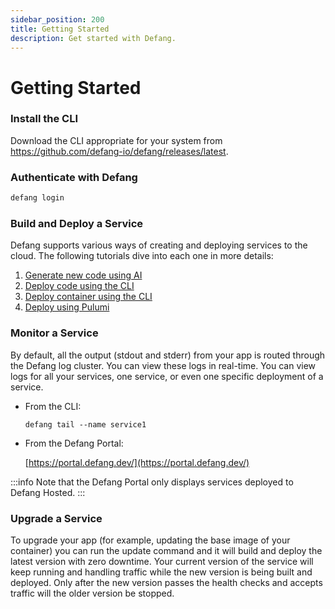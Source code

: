 ```yaml
---
sidebar_position: 200
title: Getting Started
description: Get started with Defang.
---
```



# Getting Started


### **Install the CLI**

Download the CLI appropriate for your system from https://github.com/defang-io/defang/releases/latest.

### **Authenticate with Defang**

```bash
defang login
```

### Build and Deploy a Service

Defang supports various ways of creating and deploying services to the cloud. The following tutorials dive into each one in more details:

1. [Generate new code using AI](./tutorials/generate-new-code-using-ai.mdx)
2. [Deploy code using the CLI](./tutorials/deploy-code-using-the-cli.mdx)
3. [Deploy container using the CLI](./tutorials/deploy-container-using-the-cli.mdx)
4. [Deploy using Pulumi](./tutorials/deploy-using-pulumi.mdx)


### **Monitor a Service**

By default, all the output (stdout and stderr) from your app is routed through the Defang log cluster. You can view these logs in real-time. You can view logs for all your services, one service, or even one specific deployment of a service.

- From the CLI:
    
    ```tsx
    defang tail --name service1
    ```
    
- From the Defang Portal:
    
    [https://portal.defang.dev/](https://portal.defang.dev/) 


:::info
Note that the Defang Portal only displays services deployed to Defang Hosted.
:::
    

### **Upgrade a Service**

To upgrade your app (for example, updating the base image of your container) you can run the update command and it will build and deploy the latest version with zero downtime. Your current version of the service will keep running and handling traffic while the new version is being built and deployed. Only after the new version passes the health checks and accepts traffic will the older version be stopped.

